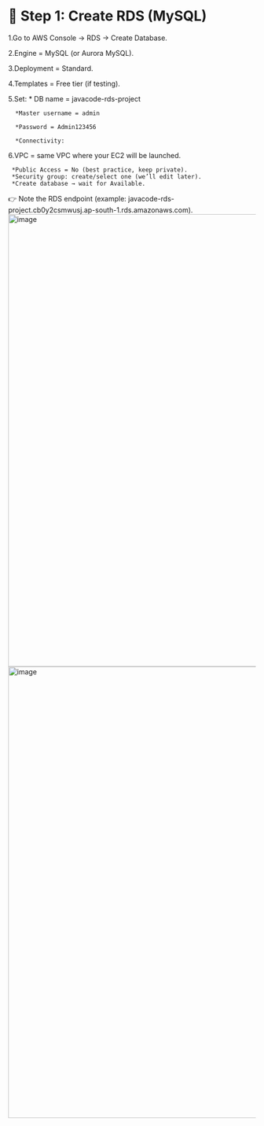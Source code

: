 🔹 Step 1: Create RDS (MySQL)
=
1.Go to AWS Console → RDS → Create Database.

2.Engine = MySQL (or Aurora MySQL).

3.Deployment = Standard.

4.Templates = Free tier (if testing).

5.Set:
      * DB name = javacode-rds-project
      
      *Master username = admin
      
      *Password = Admin123456
      
      *Connectivity:
      
6.VPC = same VPC where your EC2 will be launched.

     *Public Access = No (best practice, keep private). 
     *Security group: create/select one (we’ll edit later).
     *Create database → wait for Available.

👉 Note the RDS endpoint (example: javacode-rds-project.cb0y2csmwusj.ap-south-1.rds.amazonaws.com).
<img width="1900" height="920" alt="image" src="https://github.com/user-attachments/assets/369effda-66a3-4c3d-8ecd-4f137c4175e3" />
<img width="1875" height="918" alt="image" src="https://github.com/user-attachments/assets/f2e0de61-fa0f-4d64-b43a-578c35a113ac" />


     

